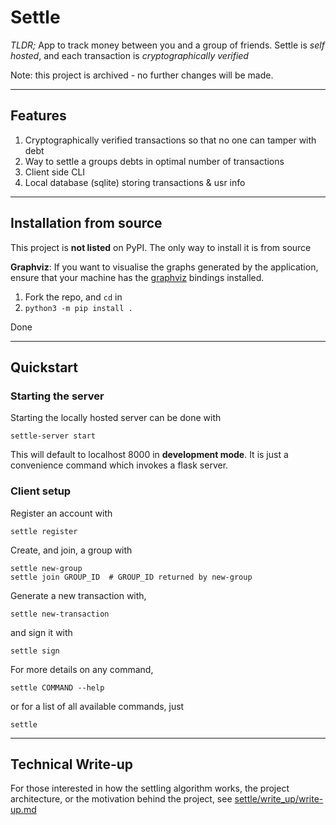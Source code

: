 # Settle

*TLDR;*
App to track money between you and a group of friends.
Settle is *self hosted*, and each transaction is *cryptographically verified*

Note: this project is archived - no further changes will be made.

---
## Features

1) Cryptographically verified transactions so that no one can tamper with debt
2) Way to settle a groups debts in optimal number of transactions
3) Client side CLI
4) Local database (sqlite) storing transactions & usr info

---
## Installation from source

This project is **not listed** on PyPI. The only way to install it is from source

**Graphviz**: If you want to visualise the graphs generated by the application, ensure that your machine has the [graphviz](https://graphviz.org/) bindings installed.

1. Fork the repo, and `cd` in
2. `python3 -m pip install .`

Done

---

## Quickstart

### Starting the server

Starting the locally hosted server can be done with

```shell
settle-server start
```

This will default to localhost 8000 in **development mode**. It is just a convenience command which invokes a flask server.

### Client setup

Register an account with 

```shell
settle register
```

Create, and join, a group with

```shell
settle new-group
settle join GROUP_ID  # GROUP_ID returned by new-group
```

Generate a new transaction with,

```shell
settle new-transaction
```

and sign it with

```shell
settle sign
```

For more details on any command,

```shell
settle COMMAND --help
```

or for a list of all available commands, just

```shell
settle
```

---

## Technical Write-up

For those interested in how the settling algorithm works, the project architecture, or the motivation behind the project, see [settle/write_up/write-up.md](https://github.com/tcassar/settle/blob/master/write_up/write-up.md)
